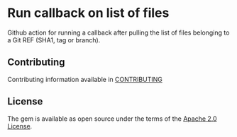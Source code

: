 # Run callback on list of files

Github action for running a callback after pulling the list of files belonging to a Git REF (SHA1, tag or
branch).

## Contributing
Contributing information available in [CONTRIBUTING](./CONTRIBUTING.md)

## License
The gem is available as open source under the terms of the [Apache 2.0 License](./LICENSE).
